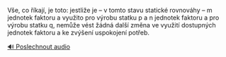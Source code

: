 
Vše, co říkají, je toto: jestliže je – v tomto stavu statické rovnováhy – m jednotek faktoru a využito pro výrobu statku p a n jednotek faktoru a pro výrobu statku q, nemůže vést žádná další změna ve využití dostupných jednotek faktoru a ke zvýšení uspokojení potřeb.

[🔊 Poslechnout audio](/data/7-paragraphs/audio/chapter_143/para_006-Ve-co-kaj-je-toto-jestlie-je-v-tomto-sta.mp3)
